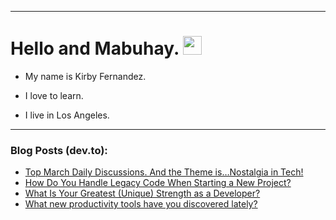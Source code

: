 
<img src="https://komarev.com/ghpvc/?username=kirbygit&style=flat-square&color=blue" alt=""/>

---
<h1>
  Hello and Mabuhay.
  <img src="https://media.giphy.com/media/hvRJCLFzcasrR4ia7z/giphy.gif" width="30px"/>
</h1>

- My name is Kirby Fernandez.

- I love to learn.

- I live in Los Angeles.

---

### Blog Posts (dev.to):
<!-- BLOG-POST-LIST:START -->
- [Top March Daily Discussions. And the Theme is…Nostalgia in Tech!](https://dev.to/codenewbieteam/top-march-daily-discussions-and-the-theme-isnostalgia-in-tech-2cep)
- [How Do You Handle Legacy Code When Starting a New Project?](https://dev.to/codenewbieteam/how-do-you-handle-legacy-code-when-starting-a-new-project-2ml3)
- [What Is Your Greatest &lpar;Unique&rpar; Strength as a Developer?](https://dev.to/codenewbieteam/what-is-your-greatest-unique-strength-as-a-developer-2nnd)
- [What new productivity tools have you discovered lately?](https://dev.to/ben/what-new-productivity-tools-have-you-discovered-lately-4401)
<!-- BLOG-POST-LIST:END -->
